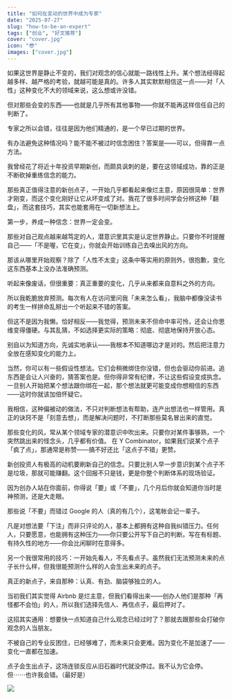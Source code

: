 ```yaml
---
title: "如何在变动的世界中成为专家"
date: "2025-07-27"
slug: "how-to-be-an-expert"
tags: ["创业", "好文推荐"]
cover: "cover.jpg"
icon: "😎"
images: ["cover.jpg"]
---
```

如果这世界是静止不变的，我们对观念的信心就能一路线性上升。某个想法经得起越多样、越严格的考验，就越可能是真的。许多人其实默默相信这一点——对「人性」这种变化不大的领域来说，这么想或许没错。



但对那些会变的东西——也就是几乎所有其他事物——你就不能再这样信任自己的判断了。



专家之所以会错，往往是因为他们精通的，是一个早已过期的世界。



有办法避免这种情况吗？能不能不被过时信念困住？答案是——可以，但得靠一点方法。



我曾经花了将近十年投资早期新创，而颇具讽刺的是，要在这领域成功，靠的正是不断砍掉重练信念的能力。



那些真正值得注意的新创点子，一开始几乎都看起来像烂主意，原因很简单：世界才刚变，而这个变化刚好让它从坏变成了对。我花了很多时间学会分辨这种「翻盘」，而这套技巧，其实也能套用在一切新想法上。



第一步，养成一种信念：世界一定会变。



那些对自己观点越来越笃定的人，潜意识里其实是认定世界静止。只要你不时提醒自己——「不是喔，它在变」，你就会开始训练自己去嗅出风的方向。



那该从哪里开始观察？除了「人性不太变」这条中等实用的原则外，很抱歉，变化这东西基本上没办法准确预测。



听起来像废话，但很重要：真正重要的变化，几乎从来都来自意料之外的方向。



所以我乾脆放弃预测。每次有人在访问里问我「未来怎么看」，我脑中都像没读书的考生一样拼命乱掰出一个听起来不错的答案。



但这不是因为我懒。恰好相反——我觉得，预测未来不但命中率可怜，还会让你思维变得僵硬。与其乱猜，不如选择更实际的策略：彻底、彻底地保持开放心态。



别自以为知道方向，先诚实地承认——我根本不知道哪边才是对的。然后把注意力全放在感知变化的能力上。



当然，你可以有一些假设性想法。它们会稍微绑住你没错，但也会驱动你前进。追东西是会让人兴奋的，猜答案也是。但你得非常有纪律，不让这些假设变成执念。
一旦别人开始把某个想法跟你绑在一起，那个想法就更可能变成你想相信的东西——这时你就该加倍怀疑它。



我相信，这种偏被动的做法，不只对判断想法有帮助，连产出想法也一样管用。真正的诀窍不是「刻意去想」，而是解决问题时，不打断那些莫名冒出来的直觉。



那些变化的风，常从某个领域专家的潜意识中吹出来。只要你对某件事够熟，一个突然跳出来的怪念头，几乎都有价值。
在 Y Combinator，如果我们说某个点子「疯了点」，那通常是称赞——搞不好还比「这点子不错」更赞。



新创投资人有极高的动机要刷新自己的信念。只要比别人早一步意识到某个点子不是垃圾，那就可能赚翻。这个回报不只是钱，更是你整个判断体系的现场验证。



因为创办人站在你面前，你得说「要」或「不要」，几个月后你就会知道你当时是神预测，还是大走眼。



那些说「不要」而错过 Google 的人（真的有几个），这笔帐会记一辈子。



凡是对想法要「下注」而非只评论的人，基本上都拥有这种自我纠错压力。任何人，只要愿意，也能拥有这种压力——你只要公开写下自己的判断。写在有标题、有持久性的地方——你会比闲聊时在意得多。



另一个我很常用的技巧：一开始先看人，不先看点子。虽然我们无法预测未来的点子长什么样，但我很能预测什么样的人会生出未来的点子。



真正的新点子，来自那种：认真、有劲、脑袋够独立的人。



当初我们其实觉得 Airbnb 是烂主意，但我们看得出来——创办人他们是那种「再怪都不会怕」的人，所以我们选择先信人、再信点子，最后押对了。



这招其实通用：想要快一点知道自己什么观念已经过时了？那就去跟那些会打破你观念的人当朋友。



不被自己的专业反困住，已经够难了，而未来只会更难。因为变化不是加速了——变化一直都在加速。



点子会生出点子，这场连锁反应从旧石器时代就没停过。我不认为它会停。
但⋯⋯也许我会错。（最好是）




![](https://prod-files-secure.s3.us-west-2.amazonaws.com/112d0858-5090-4d34-a606-b75eb8d65fd2/46476355-9cf3-4e99-9b7a-3531bc426380/1000202064.png?X-Amz-Algorithm=AWS4-HMAC-SHA256&X-Amz-Content-Sha256=UNSIGNED-PAYLOAD&X-Amz-Credential=ASIAZI2LB466T5ECO2YN%2F20250818%2Fus-west-2%2Fs3%2Faws4_request&X-Amz-Date=20250818T111239Z&X-Amz-Expires=3600&X-Amz-Security-Token=IQoJb3JpZ2luX2VjEFsaCXVzLXdlc3QtMiJHMEUCIBbOhy%2FKA1UueP8e0NeiSSLJrg3VlyzSZA%2BlJnc0LH21AiEAlUAEDSloWGWH13AzNyNJKEIMtpKxW5VcQwIRH5IIBHsqiAQIpP%2F%2F%2F%2F%2F%2F%2F%2F%2F%2FARAAGgw2Mzc0MjMxODM4MDUiDAFIx%2FR47%2BVtSanhqyrcA7hd2u4VesS02EdF3PxLzcQR4ehhXmbJ8%2BLJ%2FJAnfJVTEqRUf%2F%2BL8X2w2W7m5SFP7PfUwVhJBfMAonDohJgHRyQlTgmCacft4Cfd6rlGT8vBKpG%2FPnUP3MBXSJHbC9j%2BGS2BA%2BoKyBZG4%2B%2BGQGf8Wh1DNZ8ebIRthxxHEKV8Q89QDv8%2ButTFy2jZVGoX7G8mGorHFZeWa%2Bb3%2Fk6SBEWECTrGnE2ttNYJG1swwqOlqTC6tEIhHBZiRkcGdyr%2BtS%2FHb7bgTnXV4J9wPaL8XY8ibyYhNshwuocmoGEJmf54nkQsLf83GLa45hO%2FNFUv%2Br%2BB%2Fxul%2Bq8ZVEhh6eoc6eT%2BRYhnCXfDCvvmjzbkUzMN6eNeuI3%2BmHF3lkBYspXX4lcYjauBzUBOQFnD3ns%2FZYeDGMS4xfh3mDv7mfZKc%2BqoJG2nWidp3lBIBBTjRVOFh6vZWvg0qA9FIgSOLYNSqAPOqMarWefAzZI%2B5qEdvwvx4eSTgnJX%2BSHfHx9JRcLslwzPX7PQl1BVy%2FAejuY4YzBQlyj1V9XNG%2FywgFTJCVjMF7gONnRQ%2BLzLiiiI5oPxdF1JcYDyN3BIDucxjCvAh%2F91x%2B1KyfCqsfXZLgYFx6j8%2Fd2bEI8X4J%2F9gk95qMHLMOiOjMUGOqUBNsA4Urcy4EuCG9el9amcmw6Cg%2BAJ6GBlxsonInihCTFeEAZcvwhXPX%2BS%2FRuI8pyGOyIOVob3Yktgq9qQBEv7q%2FPu9zaeTcEriGzBgRsnWpGHyfJOBDY0qKFYN4%2FS3KR3gzvXMfiAHtZHDDJ4oCRcH%2BKNDNQHL5EE8XuEfkt12yArJuEuSk4D5yFTEbBYNhhoAqICmJDb2ZOVu9phA%2FpxLCT9Lt8r&X-Amz-Signature=1a8ba2b99da349f77c0fae4430ca54b5bcb751aa2fda82769309e5c7d3b75d51&X-Amz-SignedHeaders=host&x-amz-checksum-mode=ENABLED&x-id=GetObject)

